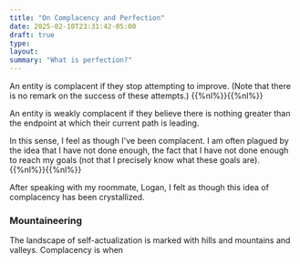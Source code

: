 ```yaml
---
title: "On Complacency and Perfection"
date: 2025-02-10T23:31:42-05:00
draft: true
type:
layout:
summary: "What is perfection?"
---
```


An entity is complacent if they stop attempting to improve.
(Note that there is no remark on the success of these attempts.)
{{%nl%}}{{%nl%}}

An entity is weakly complacent if they believe there is nothing greater than the endpoint at which their current path is leading.


In this sense, I feel as though I've been complacent.
I am often plagued by the idea that I have not done enough, the fact that I have not done enough to reach my goals (not that I precisely know what these goals are).
{{%nl%}}{{%nl%}}

After speaking with my roommate, Logan, I felt as though this idea of complacency has been crystallized.

### Mountaineering

The landscape of self-actualization is marked with hills and mountains and valleys.
Complacency is when




